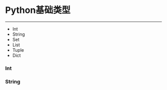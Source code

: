 # Python基础类型

---

- Int
- String
- Set
- List
- Tuple
- Dict

<script setup>
import CodeMaxEidtor from "../../src/components/CodeMaxEidtor.vue"

import PythonCode from "../../src/python/code";


import { ref, onMounted, getCurrentInstance, provide } from 'vue'

const {proxy} = getCurrentInstance();

onMounted(async() => {

    var interval;
    interval = setInterval(async function() { 
        if (!proxy.$GetPyodideObj() && window.loadPyodide) {
            clearInterval(interval);
            await proxy.$InitPyodideJS();
        }
        clearInterval(interval);
    },  100);

})
</script>

### Int

<CodeMaxEidtor :code="PythonCode.IntDemo" />

### String

<CodeMaxEidtor :code="PythonCode.StringDemo" />
